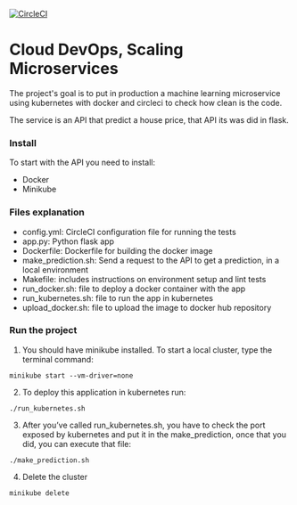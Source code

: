[![CircleCI](https://circleci.com/gh/courseProfile/course_microservice.svg?style=svg)](https://circleci.com/gh/courseProfile/course_microservice)

# Cloud DevOps, Scaling Microservices

The project's goal is to put in production a machine learning microservice using kubernetes with docker and circleci to check how clean is the code.

The service is an API that predict a house price, that API its was did in flask. 

### Install

To start with the API you need to install:

- Docker
- Minikube

### Files explanation
- config.yml: CircleCI configuration file for running the tests
- app.py: Python flask app
- Dockerfile: Dockerfile for building the docker image
- make_prediction.sh: Send a request to the API to get a prediction, in a local environment
- Makefile: includes instructions on environment setup and lint tests
- run_docker.sh: file to deploy a docker container with the app
- run_kubernetes.sh: file to run the app in kubernetes
- upload_docker.sh: file to upload the image to docker hub repository


### Run the project


1. You should have minikube installed. To start a local cluster, type the terminal command: 
```
minikube start --vm-driver=none
```

2. To deploy this application in kubernetes run:
```
./run_kubernetes.sh
```

3. After you’ve called run_kubernetes.sh, you have to check the port exposed by kubernetes and put it in the make_prediction, once that you did, you can execute that file: 
```
./make_prediction.sh
```

4. Delete the cluster
```
minikube delete
```